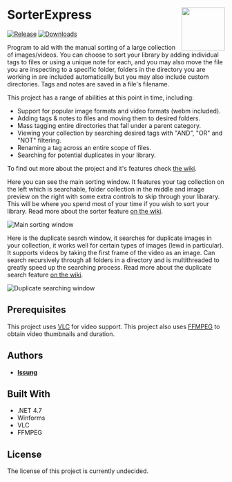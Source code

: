 # SorterExpress <img align="right" width="100" height="100" src="https://puu.sh/GHeDb.ico">
[![Release](https://img.shields.io/github/v/release/issung/SorterExpress?include_prereleases&style=for-the-badge)](https://github.com/Issung/SorterExpress/releases)
[![Downloads](https://img.shields.io/github/downloads/issung/SorterExpress/total?style=for-the-badge)](https://github.com/Issung/SorterExpress/releases)

Program to aid with the manual sorting of a large collection of images/videos. You can choose to sort your library by adding individual tags to files or using a unique note for each, and you may also move the file you are inspecting to a specific folder, folders in the directory you are working in are included automatically but you may also include custom directories.
Tags and notes are saved in a file's filename.

This project has a range of abilities at this point in time, including:
* Support for popular image formats and video formats (webm included).
* Adding tags & notes to files and moving them to desired folders.
* Mass tagging entire directories that fall under a parent category.
* Viewing your collection by searching desired tags with "AND", "OR" and "NOT" filtering.
* Renaming a tag across an entire scope of files.
* Searching for potential duplicates in your library.

To find out more about the project and it's features check [the wiki](https://github.com/Issung/SorterExpress/wiki).

Here you can see the main sorting window. It features your tag collection on the left which is searchable, folder collection in the middle and image preview on the right with some extra controls to skip through your libarary. This will be where you spend most of your time if you wish to sort your library. Read more about the sorter feature [on the wiki](https://github.com/Issung/SorterExpress/wiki/Sorter).

![Main sorting window](https://i.imgur.com/ieyN2iC.png)

Here is the duplicate search window, it searches for duplicate images in your collection, it works well for certain types of images (lewd in particular). It supports videos by taking the first frame of the video as an image. Can search recursively through all folders in a directory and is multithreaded to greatly speed up the searching process. Read more about the duplicate search feature [on the wiki](https://github.com/Issung/SorterExpress/wiki/Duplicate-Searcher).

![Duplicate searching window](https://i.imgur.com/aZGtKIR.png)

## Prerequisites

This project uses [VLC](https://www.videolan.org/) for video support.
This project also uses [FFMPEG](https://www.ffmpeg.org/) to obtain video thumbnails and duration.

## Authors

* **[Issung](https://github.com/Issung)**

## Built With
* .NET 4.7
* Winforms
* VLC
* FFMPEG

## License

The license of this project is currently undecided.
